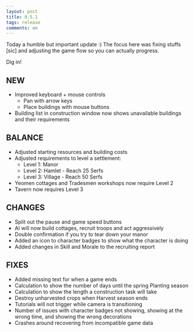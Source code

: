 ```yaml
---
layout: post
title: 0.5.1
tags: release
comments: on
---
```


Today a humble but important update :) The focus here was fixing stuffs [sic] and adjusting the game flow so you can actually progress.
<!--more-->
Dig in!

## NEW

* Improved keyboard + mouse controls
  * Pan with arrow keys
  * Place buildings with mouse buttons
* Building list in construction window now shows unavailable buildings and their requirements

## BALANCE

* Adjusted starting resources and building costs
* Adjusted requirements to level a settlement:
  * Level 1: Manor
  * Level 2: Hamlet - Reach 25 Serfs
  * Level 3: Village - Reach 50 Serfs
* Yeomen cottages and Tradesmen workshops now require Level 2
* Tavern now requires Level 3

## CHANGES

* Split out the pause and game speed buttons
* AI will now build cottages, recruit troops and act aggressively
* Double confirmation if you try to tear down your manor
* Added an icon to character badges to show what the character is doing
* Added changes in Skill and Morale to the recruiting report

## FIXES

* Added missing text for when a game ends
* Calculation to show the number of days until the spring Planting season
* Calculation to show the length a construction task will take
* Destroy unharvested crops when Harvest season ends
* Tutorials will not trigger while camera is transitioning
* Number of issues with character badges not showing, showing at the wrong time, and showing the wrong decorations
* Crashes around recovering from incompatible game data
  